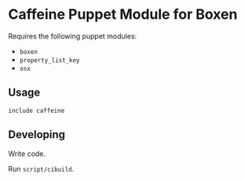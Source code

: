 # Caffeine Puppet Module for Boxen

Requires the following puppet modules:

 * `boxen`
 * `property_list_key`
 * `osx`

## Usage

```puppet
include caffeine
```

## Developing

Write code.

Run `script/cibuild`.
